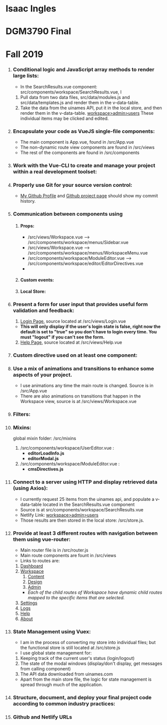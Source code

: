 # Isaac Ingles 
# DGM3790 Final
# Fall 2019


1. ### Conditional logic and JavaScript array methods to render large lists:
    * In the SearchResults.vue component: src/components/workspace/SearchResults.vue, I
    1.  Pull data from two data files, src/data/modules.js and src/data/templates.js and render them in the v-data-table.
    1.  Take the data from the uinames API, put it in the local store, and then render them in the v-data-table.
        [workspace>admin>users](https://iingles-3790-final.netlify.com/workspace/admin/Users)
        These individual items may be clicked and edited.

1. ### Encapsulate your code as VueJS single-file components:
   * The main component is App.vue, found in /src/App.vue
   * The non-dynamic route view components are found in /src/views
   * The rest of the components are found in /src/components

1. ### Work with the Vue-CLI to create and manage your project within a real development toolset:

1. ### Properly use Git for your source version control:
   * [My Github Profile](https://github.com/iingles) and [Github project page](https://github.com/iingles/isaac-ingles-3790-final/) should show my commit history.

1. ### Communication between components using 

    1. #### Props: 
        * /src/views/Workspace.vue --> /src/components/workspace/menus/Sidebar.vue
        * /src/views/Workspace.vue --> /src/components/workspace/menus/WorkspaceMenu.vue
        * /src/components/workspace/ModuleEditor.vue --> /src/components/workspace/editor/EditorDirectives.vue
        * 
    1. #### Custom events: 

    1. #### Local Store:
      
1. ### Present a form for user input that provides useful form validation and feedback:
   1. [Login Page](https://iingles-3790-final.netlify.com/login), source located at /src/views/Login.vue 
   * **This will only display if the user's login state is false, right now the default is set to "true" so you don't have to login every time.  You must "logout" if you can't see the form.**
   2. [Help Page](https://iingles-3790-final.netlify.com/Help), source located at /src/views/Help.vue

1. ### Custom directive used on at least one component:

1. ### Use a mix of animations and transitions to enhance some aspects of your project.
   * I use animations any time the main route is changed.  Source is in /src/App.vue
   * There are also animations on transitions that happen in the Workspace view, source is at /src/views/Workspace.vue

1. ### Filters:

1. ### Mixins:
    global mixin folder: /src/mixins

    1. /src/components/workspace/UserEditor.vue :
        * __editorLoadInfo.js__
        * __editorModal.js__
    1. /src/components/workspace/ModuleEditor.vue :
        * __cmsDirectives.js__

1. ### Connect to a server using HTTP and display retrieved data (using Axios):
    * I currently request 25 items from the uinames api, and populate a v-data-table located 
    in the SearchResults.vue component
    * Source is at src/components/workspace/SearchResults.vue
    * Netlify Link: [workspace>admin>users](https://iingles-3790-final.netlify.com/workspace/admin/Users)
    * Those results are then stored in the local store: /src/store.js.

1. ### Provide at least 3 different routes with navigation between them using vue-router:
   * Main router file is in /src/router.js
   * Main route components are fount in /src/views
   * Links to routes are: 
    1. [Dashboard](https://iingles-3790-final.netlify.com/)
    1. [Workspace](https://iingles-3790-final.netlify.com/workspace)
        1. [Content](https://iingles-3790-final.netlify.com/workspace/content)
        1. [Design](https://iingles-3790-final.netlify.com/workspace/design)
        1. [Admin](https://iingles-3790-final.netlify.com/workspace/admin)
         * *Each of the child routes of Workspace have dynamic child routes mapped to the specific items that are selected.*
    1. [Settings](https://iingles-3790-final.netlify.com/settings)
    1. [Logs](https://iingles-3790-final.netlify.com/logs)
    1. [Help](https://iingles-3790-final.netlify.com/help)
    1. [About](https://iingles-3790-final.netlify.com/about)
1. ### State Management using Vuex:
   * I am in the process of converting my store into individual files; but the functional store is still located at /src/store.js
   * I use global state management for:
   1. Keeping track of the current user's status (login/logout)
   1. The state of the modal windows (display/don't display, get messages from calling component)
   1. The API data downloaded from uinames.com
   * Apart from the main store file, the logic for state management is spread through much of the application.
   
1. ### Structure, document, and deploy your final project code according to common industry practices:

1. ### Github and Netlify URLs
